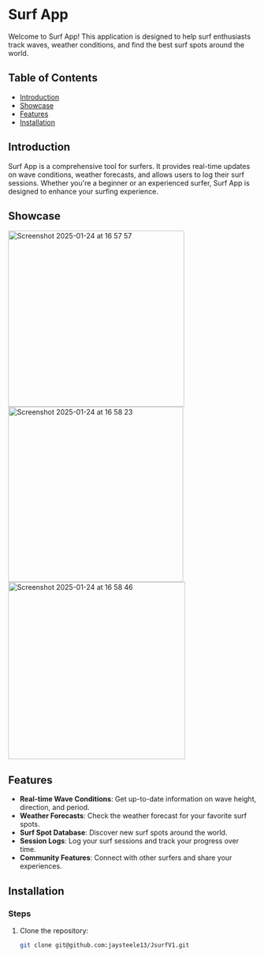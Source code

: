 # Surf App

Welcome to Surf App! This application is designed to help surf enthusiasts track waves, weather conditions, and find the best surf spots around the world.

## Table of Contents

- [Introduction](#introduction)
- [Showcase](#showcase)
- [Features](#features)
- [Installation](#installation)

## Introduction

Surf App is a comprehensive tool for surfers. It provides real-time updates on wave conditions, weather forecasts, and allows users to log their surf sessions. Whether you're a beginner or an experienced surfer, Surf App is designed to enhance your surfing experience.

## Showcase
<img width="357" alt="Screenshot 2025-01-24 at 16 57 57" src="https://github.com/user-attachments/assets/42c711dc-c2a3-4edf-a174-3e099f19ec38" />

<img width="355" alt="Screenshot 2025-01-24 at 16 58 23" src="https://github.com/user-attachments/assets/c1785615-3281-4869-95e1-c987c51a6b55" />

<img width="359" alt="Screenshot 2025-01-24 at 16 58 46" src="https://github.com/user-attachments/assets/037d7110-5f5a-4de0-afcb-9c98e964a175" />





## Features

- **Real-time Wave Conditions**: Get up-to-date information on wave height, direction, and period.
- **Weather Forecasts**: Check the weather forecast for your favorite surf spots.
- **Surf Spot Database**: Discover new surf spots around the world.
- **Session Logs**: Log your surf sessions and track your progress over time.
- **Community Features**: Connect with other surfers and share your experiences.

## Installation

### Steps

1. Clone the repository:
   ```bash
   git clone git@github.com:jaysteele13/JsurfV1.git

